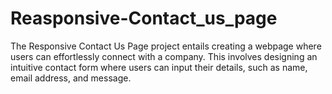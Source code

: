 # Reasponsive-Contact_us_page
The Responsive Contact Us Page project entails creating a webpage where users can effortlessly connect with a company. This involves designing an intuitive contact form where users can input their details, such as name, email address, and message. 
